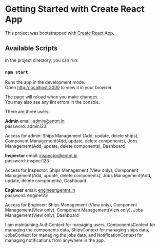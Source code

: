 # Getting Started with Create React App

This project was bootstrapped with [Create React App](https://github.com/facebook/create-react-app).

## Available Scripts

In the project directory, you can run:

### `npm start`

Runs the app in the development mode.\
Open [http://localhost:3000](http://localhost:3000) to view it in your browser.

The page will reload when you make changes.\
You may also see any lint errors in the console.

There are three users:

**Admin**
email: admin@entnt.in \
password: admin123

Access for admin: Ships Management (Add, update, delete ships), Component Management(Add, update, delete components), Jobs Management(Add, update, delete components), Dashboard

**Inspector**
email: inspector@entnt.in \
password: inspect123

Access for Inspector: Ships Management (View only), Component Management(Add, update, delete components), Jobs Management(Add, update, delete components), Dashboard

**Engineer**
email: engineer@entnt.in \
password: engine123

Access for Engineer: Ships Management (View only), Component Management(View only), Component Management(View only), Jobs Management(View only), Dashboard

I am maintaining AuthContext for managing users, ComponentsContext for managing the components data, ShipsContext for managing ships data, JobsContext for managing the jobs data, and NotificationContext for managing notifications from anywhere in the app.
